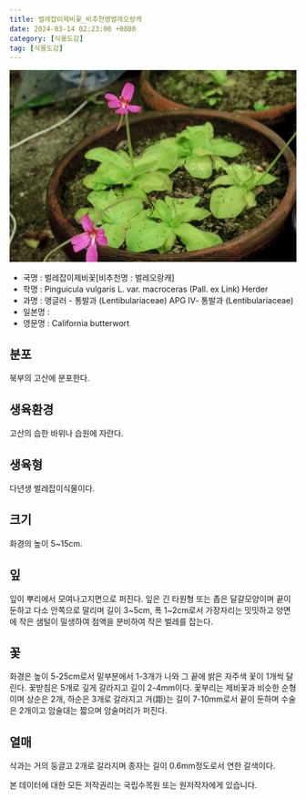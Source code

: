 ```yaml
---
title: 벌레잡이제비꽃_비추천명벌레오랑캐
date: 2024-03-14 02:23:00 +0800
category: [식물도감]
tag: [식물도감]
---
```




![벌레잡이제비꽃[비추천명 : 벌레오랑캐]](/assets/img/fileUpload/plants/basic/Lentibulariaceae/Pinguicula/21212/1_th2.JPG)
- 국명 : 벌레잡이제비꽃[비추천명 : 벌레오랑캐]
- 학명 : Pinguicula vulgaris L. var. macroceras (Pall. ex Link) Herder
- 과명 : 앵글러 - 통발과 (Lentibulariaceae) APG Ⅳ- 통발과 (Lentibulariaceae)
- 일본명 : 
- 영문명 : California butterwort


## 분포
북부의 고산에 분포한다.
## 생육환경
고산의 습한 바위나 습원에 자란다.
## 생육형
다년생 벌레잡이식물이다.
## 크기
화경의 높이 5~15cm.
## 잎
잎이 뿌리에서 모여나고지면으로 퍼진다.  잎은 긴 타원형 또는 좁은 달걀모양이며 끝이 둔하고 다소 안쪽으로 말리며 길이 3~5cm, 폭 1~2cm로서 가장자리는 밋밋하고 양면에 작은 샘털이 밀생하여 점액을 분비하여 작은 벌레를 잡는다.
## 꽃
화경은 높이 5-25cm로서 밑부분에서 1-3개가 나와 그 끝에 밝은 자주색 꽃이 1개씩 달린다. 꽃받침은 5개로 깊게 갈라지고 길이 2-4mm이다. 꽃부리는 제비꽃과 비슷한 순형이며 상순은 2개, 하순은 3개로 갈라지고 거(距)는 길이 7-10mm로서 끝이 둔하며 수술은 2개이고 암술대는 짧으며 암술머리가 퍼진다.
## 열매
삭과는 거의 둥글고 2개로 갈라지며 종자는 길이 0.6mm정도로서 연한 갈색이다.






본 데이터에 대한 모든 저작권리는 국립수목원 또는 원저작자에게 있습니다.

